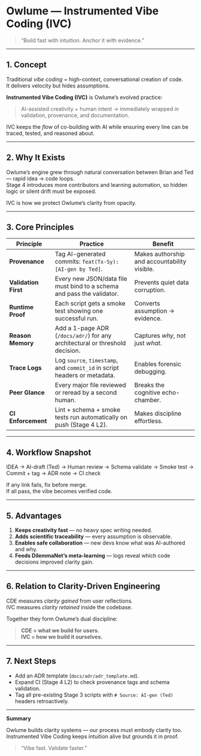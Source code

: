 # Owlume — Instrumented Vibe Coding (IVC)

> “Build fast with intuition. Anchor it with evidence.”

---

## 1. Concept
Traditional *vibe coding* = high-context, conversational creation of code.  
It delivers velocity but hides assumptions.

**Instrumented Vibe Coding (IVC)** is Owlume’s evolved practice:
> AI-assisted creativity + human intent → immediately wrapped in validation, provenance, and documentation.

IVC keeps the *flow* of co-building with AI while ensuring every line can be traced, tested, and reasoned about.

---

## 2. Why It Exists
Owlume’s engine grew through natural conversation between Brian and Ted — rapid idea → code loops.  
Stage 4 introduces more contributors and learning automation, so hidden logic or silent drift must be exposed.

IVC is how we protect Owlume’s clarity from opacity.

---

## 3. Core Principles

| Principle | Practice | Benefit |
|------------|-----------|----------|
| **Provenance** | Tag AI-generated commits: `feat(Tx-Sy): [AI-gen by Ted]`. | Makes authorship and accountability visible. |
| **Validation First** | Every new JSON/data file must bind to a schema and pass the validator. | Prevents quiet data corruption. |
| **Runtime Proof** | Each script gets a smoke test showing one successful run. | Converts assumption → evidence. |
| **Reason Memory** | Add a 1-page ADR (`/docs/adr/`) for any architectural or threshold decision. | Captures *why*, not just *what*. |
| **Trace Logs** | Log `source`, `timestamp`, and `commit_id` in script headers or metadata. | Enables forensic debugging. |
| **Peer Glance** | Every major file reviewed or reread by a second human. | Breaks the cognitive echo-chamber. |
| **CI Enforcement** | Lint + schema + smoke tests run automatically on push (Stage 4 L2). | Makes discipline effortless. |

---

## 4. Workflow Snapshot

IDEA → AI-draft (Ted) → Human review → Schema validate →
Smoke test → Commit + tag → ADR note → CI check


If any link fails, fix before merge.  
If all pass, the vibe becomes verified code.

---

## 5. Advantages

1. **Keeps creativity fast** — no heavy spec writing needed.  
2. **Adds scientific traceability** — every assumption is observable.  
3. **Enables safe collaboration** — new devs know what was AI-authored and why.  
4. **Feeds DilemmaNet’s meta-learning** — logs reveal which code decisions improved clarity gain.

---

## 6. Relation to Clarity-Driven Engineering

CDE measures *clarity gained* from user reflections.  
IVC measures *clarity retained* inside the codebase.

Together they form Owlume’s dual discipline:
> **CDE = what we build for users.**  
> **IVC = how we build it ourselves.**

---

## 7. Next Steps

- Add an ADR template (`docs/adr/adr_template.md`).  
- Expand CI (Stage 4 L2) to check provenance tags and schema validation.  
- Tag all pre-existing Stage 3 scripts with `# Source: AI-gen (Ted)` headers retroactively.

---

**Summary**

Owlume builds clarity systems — our process must embody clarity too.  
Instrumented Vibe Coding keeps intuition alive but grounds it in proof.

> “Vibe fast. Validate faster.”
